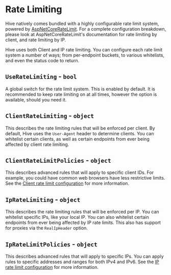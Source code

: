 ﻿# Rate Limiting

Hive natively comes bundled with a highly configurable rate limit system, powered by [AspNetCoreRateLimit](https://github.com/stefanprodan/AspNetCoreRateLimit/).
For a complete configuration breakdown, please look at AspNetCoreRateLimit's documentation for rate limiting by client, and rate limiting by IP.

Hive uses both Client and IP rate limiting.
You can configure each rate limit system a number of ways; from per-endpoint buckets, to various whitelists, and even the status code to return.

## `UseRateLimiting` - `bool`

A global switch for the rate limit system. This is enabled by default.
It is recommended to keep rate limiting on at all times, however the option is available, should you need it.

## `ClientRateLimiting` - `object`

This describes the rate limiting rules that will be enforced per client.
By default, Hive uses the `User-Agent` header to determine clients.
You can whitelist certain clients, as well as certain endpoints from ever being affected by client rate limiting.

## `ClientRateLimitPolicies` - `object`

This describes advanced rules that will apply to specific client IDs.
For example, you could have common web browsers have less restrictive limits.
See the [Client rate limit configuration](https://github.com/stefanprodan/AspNetCoreRateLimit/wiki/ClientRateLimitMiddleware#setup) for more information.

## `IpRateLimiting` - `object`

This describes the rate limiting rules that will be enforced per IP.
You can whitelist specific IPs, like your local IP. You can also whitelist certain endpoints from ever being affected by IP rate limits.
This also has support for proxies via the `RealIpHeader` option.

## `IpRateLimitPolicies` - `object`

This describes advanced rules that will apply to specific IPs.
You can apply rules to specific addresses and ranges for both IPv4 and IPv6.
See the [IP rate limit configuration](https://github.com/stefanprodan/AspNetCoreRateLimit/wiki/IpRateLimitMiddleware#setup) for more information.